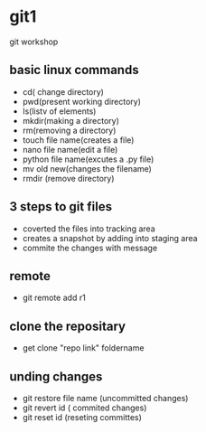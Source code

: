 # git1
git workshop
## basic linux commands
- cd( change directory)
- pwd(present working directory)
- ls(listv of elements)
- mkdir(making a directory)
- rm(removing a directory)
- touch file name(creates a file)
- nano file name(edit a file)
- python file name(excutes a .py file)
- mv old new(changes the filename)
- rmdir (remove directory)
## 3 steps  to git files
- coverted the files into tracking area
- creates a snapshot by adding into staging area
- commite the  changes with message
## remote
- git  remote add r1
## clone the repositary
 - get clone "repo link" foldername
## unding changes
- git restore file name (uncommitted changes)
- git revert id ( commited changes)
- git reset id (reseting committes)
